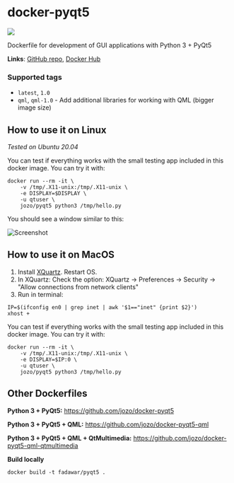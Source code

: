 # docker-pyqt5
[![](https://images.microbadger.com/badges/image/jozo/pyqt5.svg)](https://microbadger.com/images/jozo/pyqt5 "Get your own image badge on microbadger.com")

Dockerfile for development of GUI applications with Python 3 + PyQt5


**Links**: [GitHub repo](https://github.com/jozo/docker-pyqt5), [Docker Hub](https://hub.docker.com/r/jozo/pyqt5)

### Supported tags
* `latest`, `1.0`
* `qml`, `qml-1.0` - Add additional libraries for working with QML (bigger image size)

## How to use it on Linux
*Tested on Ubuntu 20.04*

You can test if everything works with the small testing app included in this 
docker image. You can try it with:

```
docker run --rm -it \
    -v /tmp/.X11-unix:/tmp/.X11-unix \
    -e DISPLAY=$DISPLAY \
    -u qtuser \
    jozo/pyqt5 python3 /tmp/hello.py
```

You should see a window similar to this:

![Screenshot](example-screenshot.png)

## How to use it on MacOS
1. Install [XQuartz](https://www.xquartz.org). Restart OS.
2. In XQuartz: Check the option: XQuartz -> Preferences -> Security -> "Allow connections from network clients"
3. Run in terminal:
```
IP=$(ifconfig en0 | grep inet | awk '$1=="inet" {print $2}')
xhost +
```

You can test if everything works with the small testing app included in this
docker image. You can try it with:

```
docker run --rm -it \
    -v /tmp/.X11-unix:/tmp/.X11-unix \
    -e DISPLAY=$IP:0 \
    -u qtuser \
    jozo/pyqt5 python3 /tmp/hello.py
```


## Other Dockerfiles
**Python 3 + PyQt5:**
https://github.com/jozo/docker-pyqt5
 
**Python 3 + PyQt5 + QML:**
https://github.com/jozo/docker-pyqt5-qml

**Python 3 + PyQt5 + QML + QtMultimedia:**
https://github.com/jozo/docker-pyqt5-qml-qtmultimedia

**Build locally**
```
docker build -t fadawar/pyqt5 .
```
